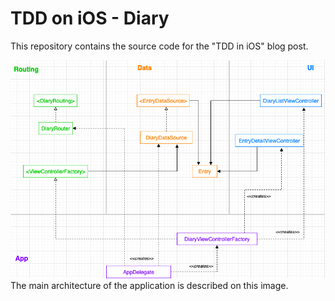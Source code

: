 # TDD on iOS - Diary

This repository contains the source code for the "TDD in iOS" blog post.

![Basic arhictecture](Docs/architecture.png)
The main architecture of the application is described on this image.
